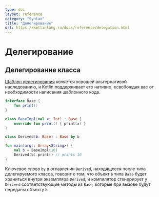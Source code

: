 ```yaml
---
type: doc
layout: reference
category: "Syntax"
title: "Делегирование"
url: https://kotlinlang.ru/docs/reference/delegation.html
---
```


<!--# Delegation-->
# Делегирование

<!--## Class Delegation-->
## Делегирование класса

<!--The [Delegation pattern](https://en.wikipedia.org/wiki/Delegation_pattern) has proven to be a good alternative to implementation inheritance,
and Kotlin supports it natively requiring zero boilerplate code.
A class `Derived` can inherit from an interface `Base` and delegate all of its public methods to a specified object:-->
[Шаблон делегирования](https://ru.wikipedia.org/wiki/%D0%A8%D0%B0%D0%B1%D0%BB%D0%BE%D0%BD_%D0%B4%D0%B5%D0%BB%D0%B5%D0%B3%D0%B8%D1%80%D0%BE%D0%B2%D0%B0%D0%BD%D0%B8%D1%8F)
является хорошей альтернативой наследованию, и Kotlin поддерживает его нативно, освобождая вас от необходимости написания шаблонного кода.

``` kotlin
interface Base {
    fun print()
}

class BaseImpl(val x: Int) : Base {
    override fun print() { print(x) }
}

class Derived(b: Base) : Base by b

fun main(args: Array<String>) {
    val b = BaseImpl(10)
    Derived(b).print() // prints 10
}
```

<!--The *by*{: .keyword }-clause in the supertype list for `Derived` indicates that `b` will be stored internally in objects of `Derived`
and the compiler will generate all the methods of `Base` that forward to `b`.-->
Ключевое слово `by` в оглавлении `Derived`, находящееся после типа делегируемого класса, говорит о том, что объект `b` типа `Base` будет храниться внутри экземпляра `Derived`, и компилятор сгенерирует у `Derived` соответствующие методы из `Base`, которые при вызове будут переданы объекту `b`
